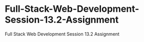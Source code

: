 # Full-Stack-Web-Development-Session-13.2-Assignment
Full Stack Web Development Session 13.2 Assignment
